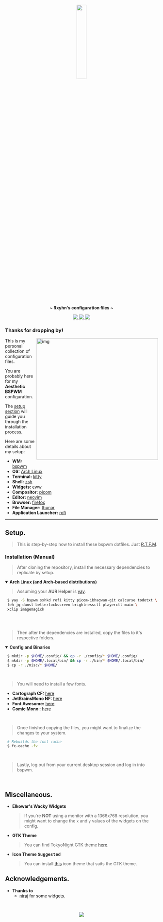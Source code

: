 <!-- HEADERS -->
<p align="center">
  <img width="25%" src="https://github.com/rxyhn.png" />
</p>

<p align="center">
  <b> ~ Rxyhn's configuration files ~ </b>
</p>

<!-- BADGES -->
<div align="center">
    <p></p>
    <a href="https://github.com/rxyhn/bspdots/stargazers">
        <img src="https://img.shields.io/github/stars/rxyhn/bspdots?color=%23BB9AF7&labelColor=%231A1B26&style=for-the-badge">
    </a>
    <a href="https://github.com/rxyhn/bspdots/network/members/">
        <img src="https://img.shields.io/github/forks/rxyhn/bspdots?color=%237AA2F7&labelColor=%231A1B26&style=for-the-badge">
    </a>
   <img src="https://badges.pufler.dev/visits/rxyhn/dotfiles?style=for-the-badge&color=73daca&logoColor=white&labelColor=1A1B26"/>
</div>

<!-- INFORMATION -->
### Thanks for dropping by!

<img src="https://raw.githubusercontent.com/rxyhn/bspdots/main/TokyoNight.png" alt="img" align="right" width="400px">

This is my personal collection of configuration files.

You are probably here for my **Aesthetic BSPWM** configuration.

The [setup section](#setup) will guide you through the installation process.

Here are some details about my setup:

   - **WM:**                   [bspwm](https://github.com/baskerville/bspwm)
   - **OS:**                   [Arch Linux](https://archlinux.org)
   - **Terminal:**             [kitty](https://github.com/kovidgoyal/kitty)
   - **Shell:**                [zsh](https://wiki.archlinux.org/index.php/Zsh)
   - **Widgets:**              [eww](https://github.com/elkowar/eww)
   - **Compositor:**           [picom](https://github.com/ibhagwan/picom)
   - **Editor:**               [neovim](https://github.com/neovim/neovim)
   - **Browser:**              [firefox](https://www.mozilla.org/en-US/firefox)
   - **File Manager:**         [thunar](https://github.com/xfce-mirror/thunar)
   - **Application Launcher:** [rofi](https://github.com/davatorium/rofi)

---

<!-- SETUP -->
## Setup.

   > This is step-by-step how to install these bspwm dotfiles. Just [R.T.F.M](https://en.wikipedia.org/wiki/RTFM).

### Installation (Manual)

   > After cloning the repository, install the necessary dependencies to replicate by setup.

   <details open>
   <summary><strong>Arch Linux (and Arch-based distributions)</strong></summary>

   > Assuming your **AUR Helper** is [yay](https://github.com/Jguer/yay).

   ```sh
    $ yay -S bspwm sxhkd rofi kitty picom-ibhagwan-git calcurse todotxt \
    feh jq dunst betterlockscreen brightnessctl playerctl maim \
    xclip imagemagick
     
   ```

   </details>

   <br>

   > Then after the dependencies are installed, copy the files to it's respective folders.

   <details open>
   <summary><strong>Config and Binaries</strong></summary>

   ```sh
    $ mkdir -p $HOME/.config/ && cp -r ./config/* $HOME/.config/
    $ mkdir -p $HOME/.local/bin/ && cp -r ./bin/* $HOME/.local/bin/
    $ cp -r ./misc/* $HOME/
   ```

   </details>

   <br>

   > You will need to install a few fonts.

   - **Cartograph CF:** [here](https://coding-fonts.css-tricks.com/fonts/cartograph-cf/)
   - **JetBrainsMono NF:** [here](https://github.com/ryanoasis/nerd-fonts)
   - **Font Awesome:** [here](https://fontawesome.com/download)
   - **Comic Mono   :** [here](https://dtinth.github.io/comic-mono-font/)


   <br>

   > Once finished copying the files, you might want to finalize the changes to your system.

   ```sh
    # Rebuilds the font cache
    $ fc-cache -fv
   ```

   <br>

   > Lastly, log out from your current desktop session and log in into bspwm.

   <br>

## Miscellaneous.

   - **Elkowar's Wacky Widgets**   
      > If you're **NOT** using a monitor with a 1366x768 resolution, you might want to change the `x` and `y` values of the widgets on the config.

   - **GTK Theme**
      > You can find TokyoNight GTK theme [here](https://github.com/koiosdev/Tokyo-Night-Linux/tree/master/usr/share/themes/TokyoNight).

   - **Icon Theme <kbd>Suggested</kbd>**
      > You can install [this](https://github.com/PapirusDevelopmentTeam/papirus-icon-theme) icon theme that suits the GTK theme.


## Acknowledgements.

   - **Thanks to**
      - [niraj](https://github.com/niraj998/) for some widgets.

   <br>

<p align="center"><a href="https://github.com/rxyhn/bspdots/blob/main/LICENSE"><img src="https://img.shields.io/static/v1.svg?style=flat-square&label=License&message=GPL-3.0&logoColor=eceff4&logo=github&colorA=1A1B26&colorB=F7768E"/></a></p>
